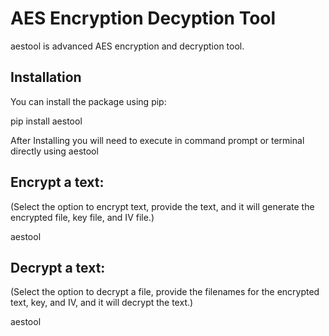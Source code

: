 # AES Encryption Decyption Tool

aestool is advanced AES encryption and decryption tool.

## Installation

You can install the package using pip:

pip install aestool

After Installing you will need to execute in command prompt or terminal directly using aestool

## Encrypt a text:
(Select the option to encrypt text, provide the text, and it will generate the encrypted file, key file, and IV file.)

aestool

## Decrypt a text:
(Select the option to decrypt a file, provide the filenames for the encrypted text, key, and IV, and it will decrypt the text.)

aestool



